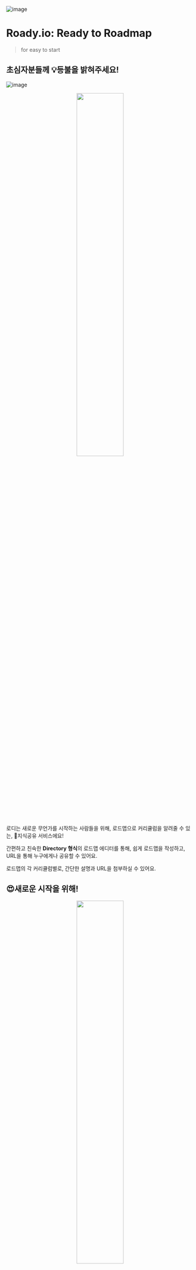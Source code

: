![image](https://user-images.githubusercontent.com/77221262/196167862-cdfb8c1d-adea-4d3b-804a-d2521a86a040.png)

# Roady.io: Ready to Roadmap
> for easy to start

## 초심자분들께 💡등불을 밝혀주세요!

![image](https://user-images.githubusercontent.com/77221262/196155399-f7a763fe-bfa0-4ebb-bb8f-fab5e7de394a.png)
<div align="center"><img src="https://user-images.githubusercontent.com/77221262/196154293-e8b237dc-99ca-49b6-a467-5922341d9d4a.png" width=50% /></div>

로디는 새로운 무언가를 시작하는 사람들을 위해, 로드맵으로 커리큘럼을 알려줄 수 있는, 🤯지식공유 서비스에요!

간편하고 친숙한 **Directory 형식**의 로드맵 에디터를 통해, 쉽게 로드맵을 작성하고, URL을 통해 누구에게나 공유할 수 있어요.

로드맵의 각 커리큘럼별로, 간단한 설명과 URL을 첨부하실 수 있어요.

## 😍새로운 시작을 위해!
<div align="center"><img src="https://user-images.githubusercontent.com/77221262/196158417-ca67e607-b115-49a5-a0cd-9ae54bd0ae62.png" width=50% /></div>

- 처음개발을 시작하시나요?
- 음식점을 차리려면 어떻게 해야할까요?

새로운 시작을 하는 모든 분들을 위해, 무엇부터 시작해야하는지 🗺️**로드맵**으로 편하게 보여줄게요!
## 🛤️새로운 경험을 위해!
<div align="center"><img src="https://user-images.githubusercontent.com/77221262/196166828-20bf0535-ecf6-4940-b9a5-becdddbbef8c.png" width=50% /></div>

- 홈트레이닝한번 해보실래요?
- 주변 카페탐방은 어떠신가요?

어떠한 상황에서든, 새로운 무언가를 시작한다면 로디가 💯**최고의 답안**이 될거에요.

## 🌱로디는 아직 성장중...
로디는 완벽한 서비스가아닌, 아직 **성장해나가는 프로덕트**에요!

혹시 로디를 통한 여정 도중에 오류를 발견하셧거나, 로디에게 바라는점이 있다면 얼마든지 피드백해주세요!
